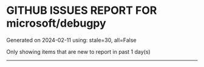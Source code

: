 
# GITHUB ISSUES REPORT FOR microsoft/debugpy


Generated on 2024-02-11 using: stale=30, all=False


Only showing items that are new to report in past 1 day(s)


---
